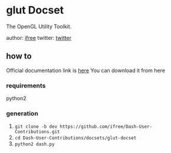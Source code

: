 glut Docset
===========
The OpenGL Utility Toolkit.

author: [ifree](http://github.com/ifree)
twitter: [twitter](http://twitter.com/ifree0)

## how to ##
Official documentation link is [here](http://www.opengl.org/resources/libraries/glut/spec3/spec3.html)
You can download it from here
### requirements ###
python2

### generation ###
1. `git clone -b dev https://github.com/ifree/Dash-User-Contributions.git`
2. `cd Dash-User-Contributions/docsets/glut-docset`
3. `python2 dash.py`


